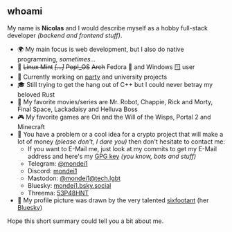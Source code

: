 ## whoami

My name is **Nicolas** and I would describe myself as a hobby full-stack developer *(backend and frontend stuff)*.

- 🌍 My main focus is web development, but I also do native programming, *sometimes...*
- 🐧 ~~Linux Mint~~ ~~*[...]*~~ ~~Pop!_OS~~ ~~Arch~~ Fedora 🎩 and Windows 🪟 user
- 🔭 Currently working on [party](https://github.com/PdH-eu) and university projects
- 🎓 Still trying to get the hang out of C++ but I could never betray my beloved Rust
- 🍿 My favorite movies/series are Mr. Robot, Chappie, Rick and Morty, Final Space, Lackadaisy and Helluva Boss
- 🎮 My favorite games are Ori and the Will of the Wisps, Portal 2 and Minecraft
- 💬 You have a problem or a cool idea for a crypto project that will make a lot of money *(please don't, I dare you)* then don't hesitate to contact me:
  - If you want to E-Mail me, just look at my commits to get my E-Mail address and here's my [GPG key](https://keyserver.ubuntu.com/pks/lookup?op=get&search=0x9f041488a934cdb66335fc94d291cc27c9afc95b) *(you know, bots and stuff)*
  - Telegram: [@mondei1](https://t.me/mondei1)
  - Discord: [mondei1](https://discord.com/users/mondei1)
  - Mastodon: [@mondei1@tech.lgbt](https://tech.lgbt/@mondei1)
  - Bluesky: [mondei1.bsky.social](https://bsky.app/profile/mondei1.bsky.social)
  - Threema: [53P48HNT](https://threema.id/53P48HNT)
- 🦎 My profile picture was drawn by the very talented [sixfootant](https://nitter.net/sixfoot_ant/status/1923610036691140966) (her [Bluesky](https://bsky.app/profile/sixfoot-ant.bsky.social))

Hope this short summary could tell you a bit about me.
